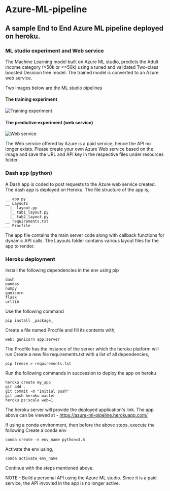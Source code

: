 # Azure-ML-pipeline

## A sample End to End Azure ML pipeline deployed on heroku.

### ML studio experiment and Web service

The Machine Learning model built on Azure ML studio, predicts the Adult income category (>50k or <=50k) using a tuned and validated Two-class boosted Decision tree model. The trained model is converted to an Azure web service.

Two images below are the ML studio pipelines
#### The training experiment
![Training experiment](https://github.com/aishwarya250/Predictive-Machine-Learning-pipeline-with-Azure-ML-Studio/blob/main/Images/training.jpeg)
#### The predictive experiment (web service)
![Web service](https://github.com/aishwarya250/Predictive-Machine-Learning-pipeline-with-Azure-ML-Studio/blob/master/Images/webservice.jpeg)

The Web service offered by Azure is a paid service, hence the API no longer exists. Please create your own Azure Web service based on the image and save the URL and API key in the respective files under resources folder.

### Dash app (python)

A Dash app is coded to post requests to the Azure web service created. The dash app is deployed on Heroku.
The file structure of the app is,

    __ app.py
    __ Layouts
      |_ layout.py
      |_ tab1_layout.py
      |_ tab2_layout.py
    __ requirements.txt
    __ Procfile
    
The app file contains the main server code along with callback functions for dynamic API calls.
The Layouts folder contains various layout files for the app to render.

### Heroku deployment

Install the following dependencies in the env using pip

    dash
    pandas
    numpy
    gunicorn
    flask
    urllib

Use the following command

    pip install _package_
    
Create a file named Procfile and fill its contents with,

    web: gunicorn app:server

The Procfile has the instance of the server which the heroku platform will run
Create a new file requirements.txt with a list of all dependencies,

    pip freeze > requirements.txt
    
Run the following commands in succession to deploy the app on heroku

    heroku create my_app
    git add .
    git commit -m "Initial push"
    git push heroku master
    heroku ps:scale web=1
    
The heroku server will provide the deployed application's link.
The app above can be viewed at - https://azure-ml-pipeline.herokuapp.com/

If using a conda environment, then before the above steps, execute the following
Create a conda env
 
    conda create -n env_name python=3.6
    
Activate the env using,

    conda activate env_name
    
Continue with the steps mentioned above.

NOTE:- Build a personal API using the Azure ML studio. Since it is a paid service, the API invovled in the app is no longer active.
